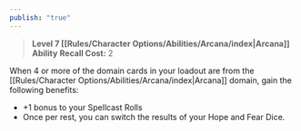 ```yaml
---
publish: "true"
---
```

> **Level 7 [[Rules/Character Options/Abilities/Arcana/index|Arcana]] Ability**
> **Recall Cost:** 2

When 4 or more of the domain cards in your loadout are from the [[Rules/Character Options/Abilities/Arcana/index|Arcana]] domain, gain the following benefits:

- +1 bonus to your Spellcast Rolls
- Once per rest, you can switch the results of your Hope and Fear Dice.
